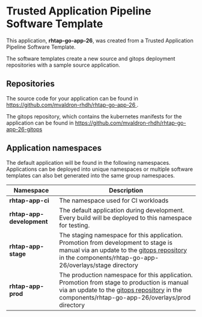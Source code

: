 # Trusted Application Pipeline Software Template

This application, **rhtap-go-app-26**, was created from a Trusted Application Pipeline Software Template.

The software templates create a new source and gitops deployment repositories with a sample source application. 

## Repositories

The source code for your application can be found in [https://github.com/mvaldron-rhdh/rhtap-go-app-26 ](https://github.com/mvaldron-rhdh/rhtap-go-app-26 ).
 
The gitops repository, which contains the kubernetes manifests for the application can be found in 
[https://github.com/mvaldron-rhdh/rhtap-go-app-26-gitops ](https://github.com/mvaldron-rhdh/rhtap-go-app-26-gitops ) 

## Application namespaces 

The default application will be found in the following namespaces. Applications can be deployed into unique namespaces or multiple software templates can also bet generated into the same group namespaces.  

|  Namespace   |  Description   |  
| -------- | -------- |
| **rhtap-app-ci** | The namespace used for CI workloads |
| **rhtap-app-development** | The default application during development. Every build will be deployed to this namespace for testing. |
| **rhtap-app-stage** | The staging namespace for this application. Promotion from development to stage is manual via an update to the [gitops repository](https://github.com/mvaldron-rhdh/rhtap-go-app-26-gitops ) in the components/rhtap-go-app-26/overlays/stage directory |
| **rhtap-app-prod** | The production namespace for this application. Promotion from stage to production is manual via an update to the [gitops repository](https://github.com/mvaldron-rhdh/rhtap-go-app-26-gitops ) in the components/rhtap-go-app-26/overlays/prod directory |